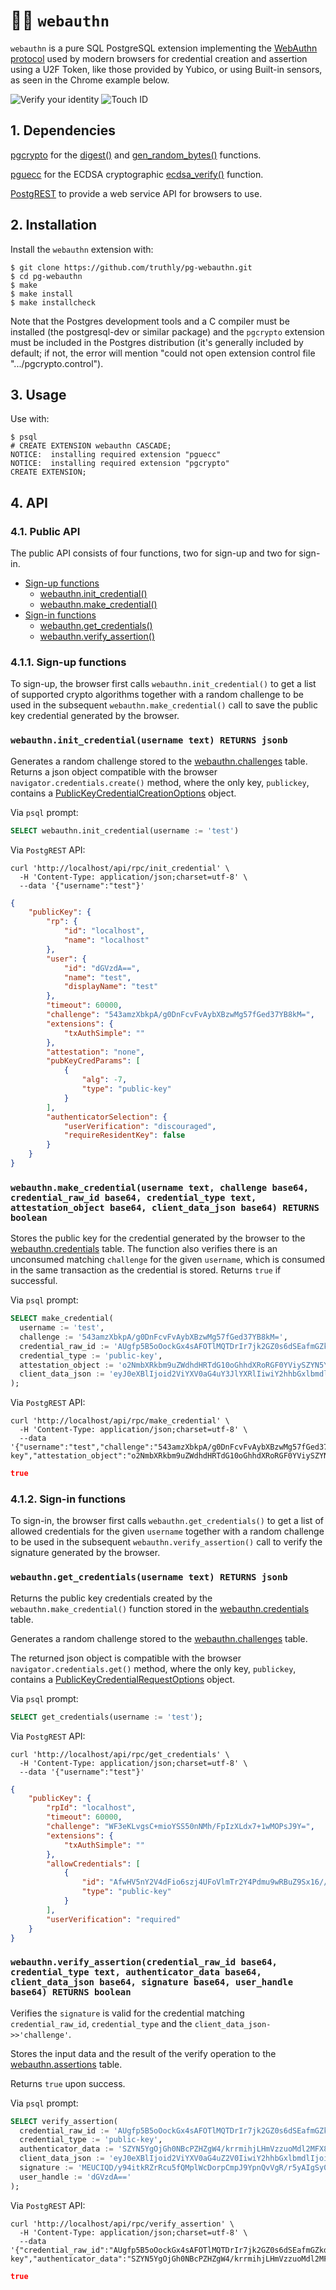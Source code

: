 # 🔐🐘 `webauthn`

`webauthn` is a pure SQL PostgreSQL extension implementing the [WebAuthn protocol](https://en.wikipedia.org/wiki/WebAuthn)
used by modern browsers for credential creation and assertion
using a U2F Token, like those provided by Yubico,
or using Built-in sensors, as seen in the Chrome example below.

![Verify your identity](https://i.imgur.com/1KXVbTb.png)
![Touch ID](https://i.imgur.com/KPF6vEg.png)

<h2 id="dependencies">1. Dependencies</h2>

[pgcrypto](https://www.postgresql.org/docs/current/pgcrypto.html) for the [digest()](https://www.postgresql.org/docs/current/pgcrypto.html#id-1.11.7.34.6) and [gen_random_bytes()](https://www.postgresql.org/docs/current/pgcrypto.html#id-1.11.7.34.10) functions.

[pguecc](https://github.com/ameensol/pg-ecdsa) for the ECDSA cryptographic [ecdsa_verify()](https://github.com/ameensol/pg-ecdsa#ecdsa_verifypublic_key-textbytea-input_data-bytea-signature-textbytea-hash_func-text-curve_name-text) function.

[PostgREST](https://postgrest.org/en/v7.0.0/) to provide a web service API for browsers to use.

<h2 id="installation">2. Installation</h2>

Install the `webauthn` extension with:

    $ git clone https://github.com/truthly/pg-webauthn.git
    $ cd pg-webauthn
    $ make
    $ make install
    $ make installcheck

Note that the Postgres development tools and a C compiler must be installed
(the postgresql-dev or similar package) and the ``pgcrypto`` extension must
be included in the Postgres distribution (it's generally included by default;
if not, the error will mention "could not open extension control file
".../pgcrypto.control").

<h2 id="usage">3. Usage</h2>

Use with:

    $ psql
    # CREATE EXTENSION webauthn CASCADE;
    NOTICE:  installing required extension "pguecc"
    NOTICE:  installing required extension "pgcrypto"
    CREATE EXTENSION;

<h2 id="api">4. API</h2>

<h3 id="public-api">4.1. Public API</h3>

The public API consists of four functions, two for sign-up and two for sign-in.

- [Sign-up functions](#sign-up)
  - [webauthn.init_credential()](#init-credential)
  - [webauthn.make_credential()](#make-credential)
- [Sign-in functions](#sign-in)
  - [webauthn.get_credentials()](#get-credentials)
  - [webauthn.verify_assertion()](#verify-assertion)

<h3 id="sign-up">4.1.1. Sign-up functions</h3>

To sign-up, the browser first calls `webauthn.init_credential()` to get a list of supported crypto algorithms together with a random challenge to be used in the subsequent `webauthn.make_credential()` call to save the public key credential generated by the browser.

<h3 id="init-credential"><code>webauthn.init_credential(username text) RETURNS jsonb</code></h3>

Generates a random challenge stored to the [webauthn.challenges](https://github.com/truthly/pg-webauthn/blob/master/TABLES/challenges.sql) table.
Returns a json object compatible with the browser `navigator.credentials.create()` method,
where the only key, `publickey`, contains a [PublicKeyCredentialCreationOptions](https://developer.mozilla.org/en-US/docs/Web/API/PublicKeyCredentialCreationOptions) object.

Via `psql` prompt:

```sql
SELECT webauthn.init_credential(username := 'test')
```

Via `PostgREST` API:

```shell
curl 'http://localhost/api/rpc/init_credential' \
  -H 'Content-Type: application/json;charset=utf-8' \
  --data '{"username":"test"}'
```

```json
{
    "publicKey": {
        "rp": {
            "id": "localhost",
            "name": "localhost"
        },
        "user": {
            "id": "dGVzdA==",
            "name": "test",
            "displayName": "test"
        },
        "timeout": 60000,
        "challenge": "543amzXbkpA/g0DnFcvFvAybXBzwMg57fGed37YB8kM=",
        "extensions": {
            "txAuthSimple": ""
        },
        "attestation": "none",
        "pubKeyCredParams": [
            {
                "alg": -7,
                "type": "public-key"
            }
        ],
        "authenticatorSelection": {
            "userVerification": "discouraged",
            "requireResidentKey": false
        }
    }
}
```

<h3 id="make-credential"><code>webauthn.make_credential(username text, challenge base64, credential_raw_id base64, credential_type text, attestation_object base64, client_data_json base64) RETURNS boolean</code></h3>

Stores the public key for the credential generated by the browser to the [webauthn.credentials](https://github.com/truthly/pg-webauthn/blob/master/TABLES/credentials.sql) table.
The function also verifies there is an unconsumed matching `challenge` for the given `username`,
which is consumed in the same transaction as the credential is stored.
Returns `true` if successful.

Via `psql` prompt:

```sql
SELECT make_credential(
  username := 'test',
  challenge := '543amzXbkpA/g0DnFcvFvAybXBzwMg57fGed37YB8kM=',
  credential_raw_id := 'AUgfp5B5oOockGx4sAFOTlMQTDrIr7jk2GZ0s6dSEafmGZkdBLgFtN5L66QceA==',
  credential_type := 'public-key',
  attestation_object := 'o2NmbXRkbm9uZWdhdHRTdG10oGhhdXRoRGF0YViySZYN5YgOjGh0NBcPZHZgW4/krrmihjLHmVzzuoMdl2NFX80iUq3OAAI1vMYKZIsLJfHwVQMALgFIH6eQeaDqHJBseLABTk5TEEw6yK+45NhmdLOnUhGn5hmZHQS4BbTeS+ukHHilAQIDJiABIVggq5dcFvA47Q1wjcY8u269gS1IwG+L9cbRIkkB5NpsHdIiWCAe50J8KlNFD/SNq6ajrh0nWhvU4bNED3rceNaGPLkPEQ==',
  client_data_json := 'eyJ0eXBlIjoid2ViYXV0aG4uY3JlYXRlIiwiY2hhbGxlbmdlIjoiNTQzYW16WGJrcEFfZzBEbkZjdkZ2QXliWEJ6d01nNTdmR2VkMzdZQjhrTSIsIm9yaWdpbiI6Imh0dHA6Ly9sb2NhbGhvc3QiLCJjcm9zc09yaWdpbiI6ZmFsc2V9'
);
```

Via `PostgREST` API:

```shell
curl 'http://localhost/api/rpc/make_credential' \
  -H 'Content-Type: application/json;charset=utf-8' \
  --data '{"username":"test","challenge":"543amzXbkpA/g0DnFcvFvAybXBzwMg57fGed37YB8kM=","credential_raw_id":"AUgfp5B5oOockGx4sAFOTlMQTDrIr7jk2GZ0s6dSEafmGZkdBLgFtN5L66QceA==","credential_type":"public-key","attestation_object":"o2NmbXRkbm9uZWdhdHRTdG10oGhhdXRoRGF0YViySZYN5YgOjGh0NBcPZHZgW4/krrmihjLHmVzzuoMdl2NFX80iUq3OAAI1vMYKZIsLJfHwVQMALgFIH6eQeaDqHJBseLABTk5TEEw6yK+45NhmdLOnUhGn5hmZHQS4BbTeS+ukHHilAQIDJiABIVggq5dcFvA47Q1wjcY8u269gS1IwG+L9cbRIkkB5NpsHdIiWCAe50J8KlNFD/SNq6ajrh0nWhvU4bNED3rceNaGPLkPEQ==","client_data_json":"eyJ0eXBlIjoid2ViYXV0aG4uY3JlYXRlIiwiY2hhbGxlbmdlIjoiNTQzYW16WGJrcEFfZzBEbkZjdkZ2QXliWEJ6d01nNTdmR2VkMzdZQjhrTSIsIm9yaWdpbiI6Imh0dHA6Ly9sb2NhbGhvc3QiLCJjcm9zc09yaWdpbiI6ZmFsc2V9"}'
```

```json
true
```

<h3 id="sign-in">4.1.2. Sign-in functions</h3>

To sign-in, the browser first calls `webauthn.get_credentials()` to get a list of allowed credentials for the given `username` together with a random challenge to be used in the subsequent `webauthn.verify_assertion()` call to verify the signature generated by the browser.

<h3 id="get-credentials"><code>webauthn.get_credentials(username text) RETURNS jsonb</code></h3>

Returns the public key credentials created by the `webauthn.make_credential()` function
stored in the [webauthn.credentials](https://github.com/truthly/pg-webauthn/blob/master/TABLES/credentials.sql) table.

Generates a random challenge stored to the [webauthn.challenges](https://github.com/truthly/pg-webauthn/blob/master/TABLES/challenges.sql) table.

The returned json object is compatible with the browser `navigator.credentials.get()` method,
where the only key, `publickey`, contains a [PublicKeyCredentialRequestOptions](https://developer.mozilla.org/en-US/docs/Web/API/PublicKeyCredentialRequestOptions) object.

Via `psql` prompt:

```sql
SELECT get_credentials(username := 'test');
```

Via `PostgREST` API:

```shell
curl 'http://localhost/api/rpc/get_credentials' \
  -H 'Content-Type: application/json;charset=utf-8' \
  --data '{"username":"test"}'
```

```json
{
    "publicKey": {
        "rpId": "localhost",
        "timeout": 60000,
        "challenge": "WF3eKLvgsC+mioYSS50nNMh/FpIzXLdx7+1wMOPsJ9Y=",
        "extensions": {
            "txAuthSimple": ""
        },
        "allowCredentials": [
            {
                "id": "AfwHV5nY2V4dFio6szj4UFoVlmTr2Y4Pdmu9wRBuZ9Sx16//w7K3llmpVV73EQ==",
                "type": "public-key"
            }
        ],
        "userVerification": "required"
    }
}
```

<h3 id="verify-assertion"><code>webauthn.verify_assertion(credential_raw_id base64, credential_type text, authenticator_data base64, client_data_json base64, signature base64, user_handle base64) RETURNS boolean</code></h3>

Verifies the `signature` is valid for the credential matching `credential_raw_id`, `credential_type` and the `client_data_json->>'challenge'`.

Stores the input data and the result of the verify operation to the [webauthn.assertions](https://github.com/truthly/pg-webauthn/blob/master/TABLES/assertions.sql) table.

Returns `true` upon success.

Via `psql` prompt:

```sql
SELECT verify_assertion(
  credential_raw_id := 'AUgfp5B5oOockGx4sAFOTlMQTDrIr7jk2GZ0s6dSEafmGZkdBLgFtN5L66QceA==',
  credential_type := 'public-key',
  authenticator_data := 'SZYN5YgOjGh0NBcPZHZgW4/krrmihjLHmVzzuoMdl2MFX80ilw==',
  client_data_json := 'eyJ0eXBlIjoid2ViYXV0aG4uZ2V0IiwiY2hhbGxlbmdlIjoiVER5RnF4N2lwUS1Vb0otT3ZnWlVtV2ticHpPRlJtNk44WFY2bW93Sk9nUSIsIm9yaWdpbiI6Imh0dHA6Ly9sb2NhbGhvc3QiLCJjcm9zc09yaWdpbiI6ZmFsc2UsIm90aGVyX2tleXNfY2FuX2JlX2FkZGVkX2hlcmUiOiJkbyBub3QgY29tcGFyZSBjbGllbnREYXRhSlNPTiBhZ2FpbnN0IGEgdGVtcGxhdGUuIFNlZSBodHRwczovL2dvby5nbC95YWJQZXgifQ==',
  signature := 'MEUCIQD/y94itkRZrRcu5fQMplWcDorpCmpJ9YpnQvVgR/r5yAIgSy0nBbyWxFjH60R0u7ca27z4Ds/PiiycaYOeQxoB0nw=',
  user_handle := 'dGVzdA=='
);
```

Via `PostgREST` API:

```shell
curl 'http://localhost/api/rpc/verify_assertion' \
  -H 'Content-Type: application/json;charset=utf-8' \
  --data '{"credential_raw_id":"AUgfp5B5oOockGx4sAFOTlMQTDrIr7jk2GZ0s6dSEafmGZkdBLgFtN5L66QceA==","credential_type":"public-key","authenticator_data":"SZYN5YgOjGh0NBcPZHZgW4/krrmihjLHmVzzuoMdl2MFX80ilw==","client_data_json":"eyJ0eXBlIjoid2ViYXV0aG4uZ2V0IiwiY2hhbGxlbmdlIjoiVER5RnF4N2lwUS1Vb0otT3ZnWlVtV2ticHpPRlJtNk44WFY2bW93Sk9nUSIsIm9yaWdpbiI6Imh0dHA6Ly9sb2NhbGhvc3QiLCJjcm9zc09yaWdpbiI6ZmFsc2UsIm90aGVyX2tleXNfY2FuX2JlX2FkZGVkX2hlcmUiOiJkbyBub3QgY29tcGFyZSBjbGllbnREYXRhSlNPTiBhZ2FpbnN0IGEgdGVtcGxhdGUuIFNlZSBodHRwczovL2dvby5nbC95YWJQZXgifQ==","signature":"MEUCIQD/y94itkRZrRcu5fQMplWcDorpCmpJ9YpnQvVgR/r5yAIgSy0nBbyWxFjH60R0u7ca27z4Ds/PiiycaYOeQxoB0nw=","user_handle":"dGVzdA=="}'
```

```json
true
```

